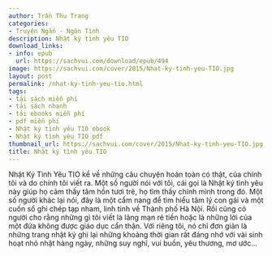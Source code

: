 ```yaml
---
author: Trần Thu Trang
categories:
- Truyện Ngắn - Ngôn Tình
description: Nhật ký tình yêu TIO
download_links:
- info: epub
  url: https://sachvui.com/download/epub/494
image: https://sachvui.com/cover/2015/Nhat-ky-tinh-yeu-TIO.jpg
layout: post
permalink: /nhat-ky-tinh-yeu-tio.html
tags:
- tải sách miễn phí
- tải sách nhanh
- tải ebooks miễn phí
- pdf miễn phí
- Nhật ký tình yêu TIO ebook
- Nhật ký tình yêu TIO pdf
thumbnail_url: https://sachvui.com/cover/2015/Nhat-ky-tinh-yeu-TIO.jpg
title: Nhật ký tình yêu TIO
---
```


 <div class="item-desc text-justify"> Nhật Ký Tình Yêu TIO kể về những câu chuyện hoàn toàn có thật, của chính tôi và do chính tôi viết ra. Một số người nói với tôi, cái gọi là Nhật ký tình yêu này giúp họ cảm thấy tâm hồn tươi trẻ, họ tìm thấy chính mình trong đó. Một số người khác lại nói, đây là một cẩm nang để tìm hiểu tâm lý con gái và một cuốn sổ ghi chép tạp nham, linh tinh về Thành phố Hà Nội. Rồi cũng có người cho rằng những gì tôi viết là lãng mạn rẻ tiền hoặc là những lời của một đứa không được giáo dục cẩn thận. Với riêng tôi, nó chỉ đơn giản là những trang nhật ký ghi lại những khoảng thời gian rất đáng nhớ với vài sinh hoạt nhỏ nhặt hàng ngày, những suy nghĩ, vui buồn, yêu thương, mơ ước... </div>